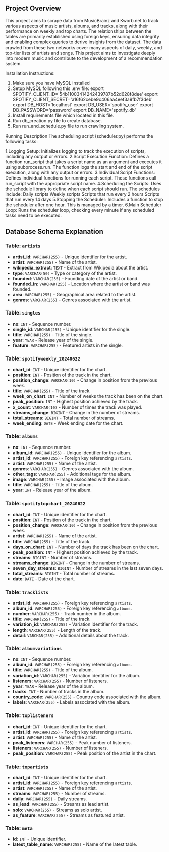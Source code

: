 
## Project Overview

This project aims to scrape data from MusicBrainz and Kworb.net to track various aspects of music artists, albums, and tracks, along with their performance on weekly and top charts. The relationships between the tables are primarily established using foreign keys, ensuring data integrity and enabling complex queries to derive insights from the dataset. The data crawled from these two networks cover many aspects of daily, weekly, and top-tier lists of artists and songs. This project aims to investigate deeply into modern music and contribute to the development of a recommendation system.

Installation Instructions:
1. Make sure you have MySQL installed
2. Setup MySQL following this .env file:
    export SPOTIFY_CLIENT_ID='54b11003414242439787b52d628f8dee'
    export SPOTIFY_CLIENT_SECRET='a16f62cebe9c406aa4eef3a9fb7f3deb'
    export DB_HOST='localhost'
    export DB_USER='spotify_user'
    export DB_PASSWORD='password'
    export DB_NAME='spotify_db'
3. Install requirements file which located in this file.
4. Run db_creation.py file to create database.
5. Run run_and_schedule.py file to run crawling system.

Running Description
The scheduling script (scheduler.py) performs the following tasks:

1.Logging Setup: Initializes logging to track the execution of scripts, including any output or errors.
2.Script Execution Function: Defines a function run_script that takes a script name as an argument and executes it using subprocess.run. The function logs the start and end of the script execution, along with any output or errors.
3.Individual Script Functions: Defines individual functions for running each script. These functions call run_script with the appropriate script name.
4.Scheduling the Scripts: Uses the schedule library to define when each script should run. The schedules include:
    Daily scripts
    Weekly scripts
    Scripts that run every 2 hours
    Scripts that run every 14 days
5.Stopping the Scheduler: Includes a function to stop the scheduler after one hour. This is managed by a timer.
6.Main Scheduler Loop: Runs the scheduler loop, checking every minute if any scheduled tasks need to be executed.

## Database Schema Explanation

### Table: `artists`
- **artist_id**: `VARCHAR(255)` - Unique identifier for the artist.
- **artist**: `VARCHAR(255)` - Name of the artist.
- **wikipedia_extract**: `TEXT` - Extract from Wikipedia about the artist.
- **type**: `VARCHAR(50)` - Type or category of the artist.
- **founded**: `VARCHAR(255)` - Founding date of the artist or band.
- **founded_in**: `VARCHAR(255)` - Location where the artist or band was founded.
- **area**: `VARCHAR(255)` - Geographical area related to the artist.
- **genres**: `VARCHAR(255)` - Genres associated with the artist.

### Table: `singles`
- **no**: `INT` - Sequence number.
- **single_id**: `VARCHAR(255)` - Unique identifier for the single.
- **title**: `VARCHAR(255)` - Title of the single.
- **year**: `YEAR` - Release year of the single.
- **feature**: `VARCHAR(255)` - Featured artists in the single.

### Table: `spotifyweekly_20240622`
- **chart_id**: `INT` - Unique identifier for the chart.
- **position**: `INT` - Position of the track in the chart.
- **position_change**: `VARCHAR(10)` - Change in position from the previous week.
- **title**: `VARCHAR(255)` - Title of the track.
- **week_on_chart**: `INT` - Number of weeks the track has been on the chart.
- **peak_position**: `INT` - Highest position achieved by the track.
- **x_count**: `VARCHAR(10)` - Number of times the track was played.
- **streams_change**: `BIGINT` - Change in the number of streams.
- **total_streams**: `BIGINT` - Total number of streams.
- **week_ending**: `DATE` - Week ending date for the chart.

### Table: `albums`
- **no**: `INT` - Sequence number.
- **album_id**: `VARCHAR(255)` - Unique identifier for the album.
- **artist_id**: `VARCHAR(255)` - Foreign key referencing `artists`.
- **artist**: `VARCHAR(255)` - Name of the artist.
- **genres**: `VARCHAR(255)` - Genres associated with the album.
- **other_tags**: `VARCHAR(255)` - Additional tags for the album.
- **image**: `VARCHAR(255)` - Image associated with the album.
- **title**: `VARCHAR(255)` - Title of the album.
- **year**: `INT` - Release year of the album.

### Table: `spotifytopchart_20240622`
- **chart_id**: `INT` - Unique identifier for the chart.
- **position**: `INT` - Position of the track in the chart.
- **position_change**: `VARCHAR(10)` - Change in position from the previous week.
- **artist**: `VARCHAR(255)` - Name of the artist.
- **title**: `VARCHAR(255)` - Title of the track.
- **days_on_chart**: `INT` - Number of days the track has been on the chart.
- **peak_position**: `INT` - Highest position achieved by the track.
- **streams**: `BIGINT` - Number of streams.
- **streams_change**: `BIGINT` - Change in the number of streams.
- **seven_day_streams**: `BIGINT` - Number of streams in the last seven days.
- **total_streams**: `BIGINT` - Total number of streams.
- **date**: `DATE` - Date of the chart.

### Table: `tracklists`
- **artist_id**: `VARCHAR(255)` - Foreign key referencing `artists`.
- **album_id**: `VARCHAR(255)` - Foreign key referencing `albums`.
- **number**: `VARCHAR(255)` - Track number in the album.
- **title**: `VARCHAR(255)` - Title of the track.
- **variation_id**: `VARCHAR(255)` - Variation identifier for the track.
- **length**: `VARCHAR(255)` - Length of the track.
- **detail**: `VARCHAR(255)` - Additional details about the track.

### Table: `albumvariations`
- **no**: `INT` - Sequence number.
- **album_id**: `VARCHAR(255)` - Foreign key referencing `albums`.
- **title**: `VARCHAR(255)` - Title of the album.
- **variation_id**: `VARCHAR(255)` - Variation identifier for the album.
- **listeners**: `VARCHAR(255)` - Number of listeners.
- **year**: `YEAR` - Release year of the album.
- **tracks**: `INT` - Number of tracks in the album.
- **country_code**: `VARCHAR(255)` - Country code associated with the album.
- **labels**: `VARCHAR(255)` - Labels associated with the album.

### Table: `toplisteners`
- **chart_id**: `INT` - Unique identifier for the chart.
- **artist_id**: `VARCHAR(255)` - Foreign key referencing `artists`.
- **artist**: `VARCHAR(255)` - Name of the artist.
- **peak_listeners**: `VARCHAR(255)` - Peak number of listeners.
- **listeners**: `VARCHAR(255)` - Number of listeners.
- **peak_position**: `VARCHAR(255)` - Peak position of the artist in the chart.

### Table: `topartists`
- **chart_id**: `INT` - Unique identifier for the chart.
- **artist_id**: `VARCHAR(255)` - Foreign key referencing `artists`.
- **artist**: `VARCHAR(255)` - Name of the artist.
- **streams**: `VARCHAR(255)` - Number of streams.
- **daily**: `VARCHAR(255)` - Daily streams.
- **as_lead**: `VARCHAR(255)` - Streams as lead artist.
- **solo**: `VARCHAR(255)` - Streams as solo artist.
- **as_feature**: `VARCHAR(255)` - Streams as featured artist.

### Table: `meta`
- **id**: `INT` - Unique identifier.
- **latest_table_name**: `VARCHAR(255)` - Name of the latest table.
